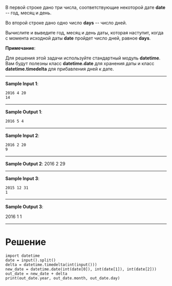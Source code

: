В первой строке дано три числа, соответствующие некоторой дате **date** -- год, месяц и день.

Во второй строке дано одно число **days** -- число дней.

Вычислите и выведите год, месяц и день даты, которая наступит, когда с момента исходной даты **date** пройдет число дней, равное **days**.

**Примечание**:

Для решения этой задачи используйте стандартный модуль **datetime**. Вам будут полезны класс **datetime.date** для хранения даты и класс **datetime.timedelta﻿** для прибавления дней к дате.

---

**Sample Input 1**:

```
2016 4 20
14
```

---

**Sample Output 1**:

`2016 5 4`

--- 

**Sample Input 2**:

```
2016 2 20
9
```

--- 

**Sample Output 2**:
2016 2 29

---

**Sample Input 3**:

```
2015 12 31
1
```

---


**Sample Output 3**:

2016 1 1

---

# Решение

```
import datetime
date = input().split()
delta = datetime.timedelta(int(input()))
new_date = datetime.date(int(date[0]), int(date[1]), int(date[2]))
out_date = new_date	+ delta	
print(out_date.year, out_date.month, out_date.day)
```